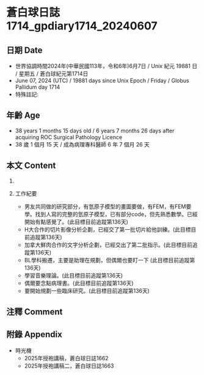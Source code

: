 [_metadata_:encoding]: - "utf-8"
[_metadata_:language]: - "zh-Hant-TW"
[_metadata_:fileformat]: - "markdown"
[_metadata_:MIME_type]: - "text/plain"
[_metadata_:markdown_version]: - "commonmark version 0.30"
[_metadata_:markdown_spec]: - "https://spec.commonmark.org/0.30/"

# 蒼白球日誌1714_gpdiary1714_20240607 #

## 日期 Date ##

* 世界協調時間2024年(中華民國113年，令和6年)6月7日 / Unix 紀元 19881 日 / 星期五 / 蒼白球紀元第1714日
* June 07, 2024 (UTC) / 19881 days since Unix Epoch / Friday / Globus Pallidum day 1714
* 特殊註記:

## 年齡 Age ##

* 38 years 1 months 15 days old / 6 years 7 months 26 days after acquiring ROC Surgical Pathology Licence
* 38 歲 1 個月 15 天 / 成為病理專科醫師 6 年 7 個月 26 天

## 本文 Content ##

1. 

2. 工作紀要

    - 男友共同做的研究部分，有氫原子模型的畫圖要做，有FEM，有FEM要學。找到人寫的完整的氫原子模型，已有部分code，但先熟悉數學。已經開始有點感覺了。(此目標目前追蹤第136天)
    - H大合作的切片影像分析企劃，已經交了第一批切片給他訓練。(此目標目前追蹤第136天)
    - 加拿大鮮肉合作的文字分析企劃，已經交出了第二批指示。(此目標目前追蹤第136天)
    - BL學科搬遷，主要是助理在規劃，但偶爾也要盯一下 (此目標目前追蹤第136天)
    - 學習音樂理論。(此目標目前追蹤第136天)
    - 偶爾要念點病理書。(此目標目前追蹤第136天)
    - 要開始規劃一些臨床研究。(此目標目前追蹤第136天)

## 注釋 Comment ##


## 附錄 Appendix ##

* 時光機
    - 2025年授袍講稿，蒼白球日誌1662
    - 2025年授袍講稿二，蒼白球日誌1663
